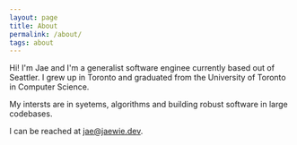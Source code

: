 ```yaml
---
layout: page
title: About
permalink: /about/
tags: about
---
```


Hi! I'm Jae and I'm a generalist software enginee currently based out of Seattler. I grew up in Toronto and graduated from the University of Toronto in Computer Science.

My intersts are in syetems, algorithms and building robust software in large codebases.

I can be reached at [jae@jaewie.dev](mailto:jae@jaewie.dev).

